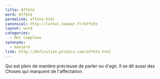 ```yaml
---
title: Affété
word: Affété
permalink: affete.html
canonical: http://lachal.neamar.fr/Affete
layout: word
categories:
  - Mot complexe
synonyms:
  - maniéré
link: http://definition.ptidico.com/affété.html
---
```


Qui est plein de manière précieuse de parler ou d'agir.
Il se dit aussi des Choses qui marquent de l'affectation.

